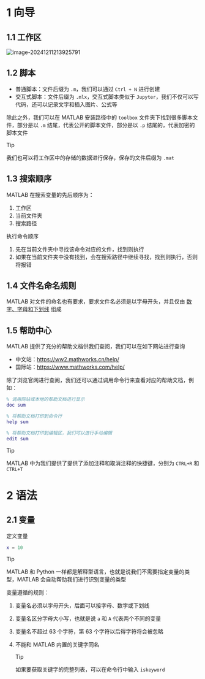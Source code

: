 # 1 向导

## 1.1 工作区

![image-20241211213925791](https://thinkbook16-blog-img.oss-cn-zhangjiakou.aliyuncs.com/img_for_typora/image-20241211213925791.png)



## 1.2 脚本

- 普通脚本：文件后缀为 `.m`，我们可以通过 `Ctrl + N` 进行创建
- 交互式脚本：文件后缀为 `.mlx`，交互式脚本类似于 `Jupyter`，我们不仅可以写代码，还可以记录文字和插入图片、公式等

除此之外，我们可以在 MATLAB 安装路径中的 `toolbox` 文件夹下找到很多脚本文件，部分是以 `.m` 结尾，代表公开的脚本文件，部分是以 `.p` 结尾的，代表加密的脚本文件

> [!tip]
>
> 我们也可以将工作区中的存储的数据进行保存，保存的文件后缀为 `.mat`



## 1.3 搜索顺序

MATLAB 在搜索变量的先后顺序为：

1. 工作区
2. 当前文件夹
3. 搜索路径



执行命令顺序

1. 先在当前文件夹中寻找该命令对应的文件，找到则执行
2. 如果在当前文件夹中没有找到，会在搜索路径中继续寻找，找到则执行，否则将报错



## 1.4 文件名命名规则

MATLAB 对文件的命名也有要求，要求文件名必须是以字母开头，并且仅由 <u>数字、字母和下划线</u> 组成



## 1.5 帮助中心

MATLAB 提供了充分的帮助文档供我们查阅，我们可以在如下网站进行查询

- 中文站：https://ww2.mathworks.cn/help/
- 国际站：https://www.mathworks.com/help/

除了浏览官网进行查阅，我们还可以通过调用命令行来查看对应的帮助文档，例如：

```matlab
% 调用网站或本地的帮助文档进行显示
doc sum

% 将帮助文档打印到命令行 
help sum

% 将帮助文档打印到编辑区，我们可以进行手动编辑
edit sum
```

> [!tip]
>
> MATLAB 中为我们提供了提供了添加注释和取消注释的快捷键，分别为 `CTRL+R` 和 `CTRL+T`



# 2 语法

## 2.1 变量

定义变量

```matlab
x = 10
```

> [!tip]
>
> MATLAB 和 Python 一样都是解释型语言，也就是说我们不需要指定变量的类型，MATLAB 会自动帮助我们进行识别变量的类型

变量遵循的规则：

1. 变量名必须以字母开头，后面可以接字母、数字或下划线
2. 变量名区分字母大小写，也就是说 `a` 和 `A` 代表两个不同的变量
3. 变量名不超过 63 个字符，第 63 个字符以后得字符将会被忽略
4. 不能和 MATLAB 内置的关键字同名

   > [!tip]
   >
   > 如果要获取关键字的完整列表，可以在命令行中输入 `iskeyword`


